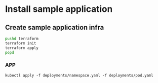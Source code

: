 # Install sample application

## Create sample application infra

```bash
pushd terraform
terraform init
terraform apply
popd
```

### APP

```
kubectl apply -f deployments/namespace.yaml -f deployments/pod.yaml
```
